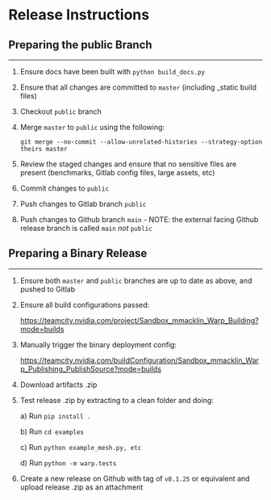 Release Instructions
====================


Preparing the public Branch
---------------------------
---------------------------

1) Ensure docs have been built with `python build_docs.py`

2) Ensure that all changes are committed to `master` (including _static build files)

3) Checkout `public` branch

4) Merge `master` to `public` using the following:

    `git merge --no-commit --allow-unrelated-histories --strategy-option theirs master`

5) Review the staged changes and ensure that no sensitive files are present (benchmarks, Gitlab config files, large assets, etc)

6) Commit changes to `public`

7) Push changes to Gitlab branch `public`

8) Push changes to Github branch `main` - NOTE: the external facing Github release branch is called `main` *not* `public`


Preparing a Binary Release
---------------------------
---------------------------

1) Ensure both `master` and `public` branches are up to date as above, and pushed to Gitlab

2) Ensure all build configurations passed:

    https://teamcity.nvidia.com/project/Sandbox_mmacklin_Warp_Building?mode=builds

3) Manually trigger the binary deployment config:

    https://teamcity.nvidia.com/buildConfiguration/Sandbox_mmacklin_Warp_Publishing_PublishSource?mode=builds

4) Download artifacts .zip

5) Test release .zip by extracting to a clean folder and doing:

    a) Run `pip install .`

    b) Run `cd examples`

    c) Run `python example_mesh.py, etc`

    d) Run `python -m warp.tests`
    
5) Create a new release on Github with tag of `v0.1.25` or equivalent and upload release .zip as an attachment




